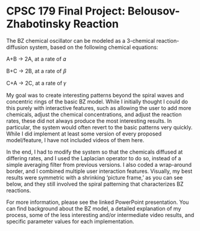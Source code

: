 # CPSC 179 Final Project: Belousov-Zhabotinsky Reaction

The BZ chemical oscillator can be modeled as a 3-chemical reaction-diffusion system, based on the following chemical equations: 

A+B -> 2A, at a rate of 𝛼

B+C -> 2B, at a rate of 𝛽

C+A -> 2C, at a rate of 𝛾

My goal was to create interesting patterns beyond the spiral waves and concentric rings of the basic BZ model. While I initially thought I could do this purely with interactive features, such as allowing the user to add more chemicals, adjust the chemical concentrations, and adjust the reaction rates, these did not always produce the most interesting results. In particular, the system would often revert to the basic patterns very quickly. While I did implement at least some version of every proposed model/feature, I have not included videos of them here. 

In the end, I had to modify the system so that the chemicals diffused at differing rates, and I used the Laplacian operator to do so, instead of a simple averaging filter from previous versions. I also coded a wrap-around border, and I combined multiple user interaction features. Visually, my best results were symmetric with a shrinking ‘picture frame,’ as you can see below, and they still involved the spiral patterning that characterizes BZ reactions. 

For more information, please see the linked PowerPoint presentation. You can find background about the BZ model, a detailed explanation of my process, some of the less interesting and/or intermediate video results, and specific parameter values for each implementation.

